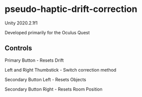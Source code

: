 # pseudo-haptic-drift-correction

Unity 2020.2.1f1

Developed primarily for the Oculus Quest

## Controls
Primary Button - Resets Drift

Left and Right Thumbstick - Switch correction method

Secondary Button Left - Resets Objects

Secondary Button Right - Resets Room Position

